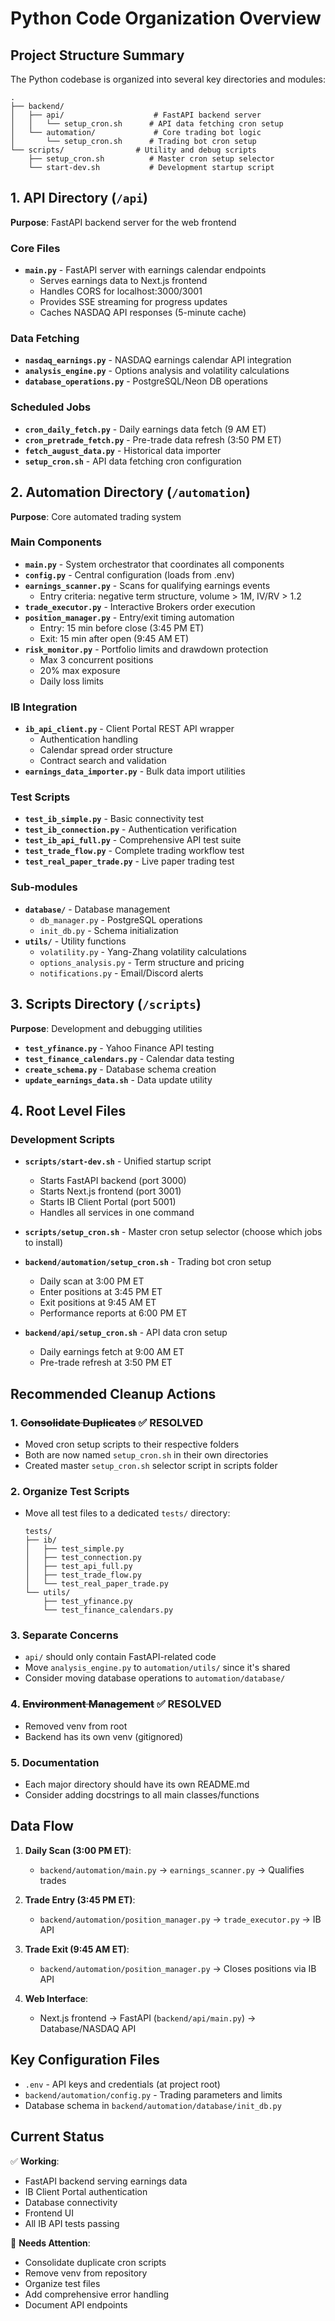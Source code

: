 # Python Code Organization Overview

## Project Structure Summary

The Python codebase is organized into several key directories and modules:

```
.
├── backend/
│   ├── api/                    # FastAPI backend server
│   │   └── setup_cron.sh      # API data fetching cron setup
│   └── automation/             # Core trading bot logic
│       └── setup_cron.sh      # Trading bot cron setup
└── scripts/                # Utility and debug scripts
    ├── setup_cron.sh          # Master cron setup selector
    └── start-dev.sh           # Development startup script
```

## 1. API Directory (`/api`)

**Purpose**: FastAPI backend server for the web frontend

### Core Files

- **`main.py`** - FastAPI server with earnings calendar endpoints
  - Serves earnings data to Next.js frontend
  - Handles CORS for localhost:3000/3001
  - Provides SSE streaming for progress updates
  - Caches NASDAQ API responses (5-minute cache)

### Data Fetching

- **`nasdaq_earnings.py`** - NASDAQ earnings calendar API integration
- **`analysis_engine.py`** - Options analysis and volatility calculations
- **`database_operations.py`** - PostgreSQL/Neon DB operations

### Scheduled Jobs

- **`cron_daily_fetch.py`** - Daily earnings data fetch (9 AM ET)
- **`cron_pretrade_fetch.py`** - Pre-trade data refresh (3:50 PM ET)
- **`fetch_august_data.py`** - Historical data importer
- **`setup_cron.sh`** - API data fetching cron configuration

## 2. Automation Directory (`/automation`)

**Purpose**: Core automated trading system

### Main Components

- **`main.py`** - System orchestrator that coordinates all components
- **`config.py`** - Central configuration (loads from .env)
- **`earnings_scanner.py`** - Scans for qualifying earnings events
  - Entry criteria: negative term structure, volume > 1M, IV/RV > 1.2
- **`trade_executor.py`** - Interactive Brokers order execution
- **`position_manager.py`** - Entry/exit timing automation
  - Entry: 15 min before close (3:45 PM ET)
  - Exit: 15 min after open (9:45 AM ET)
- **`risk_monitor.py`** - Portfolio limits and drawdown protection
  - Max 3 concurrent positions
  - 20% max exposure
  - Daily loss limits

### IB Integration

- **`ib_api_client.py`** - Client Portal REST API wrapper
  - Authentication handling
  - Calendar spread order structure
  - Contract search and validation
- **`earnings_data_importer.py`** - Bulk data import utilities

### Test Scripts

- **`test_ib_simple.py`** - Basic connectivity test
- **`test_ib_connection.py`** - Authentication verification  
- **`test_ib_api_full.py`** - Comprehensive API test suite
- **`test_trade_flow.py`** - Complete trading workflow test
- **`test_real_paper_trade.py`** - Live paper trading test

### Sub-modules

- **`database/`** - Database management
  - `db_manager.py` - PostgreSQL operations
  - `init_db.py` - Schema initialization
- **`utils/`** - Utility functions
  - `volatility.py` - Yang-Zhang volatility calculations
  - `options_analysis.py` - Term structure and pricing
  - `notifications.py` - Email/Discord alerts

## 3. Scripts Directory (`/scripts`)

**Purpose**: Development and debugging utilities

- **`test_yfinance.py`** - Yahoo Finance API testing
- **`test_finance_calendars.py`** - Calendar data testing
- **`create_schema.py`** - Database schema creation
- **`update_earnings_data.sh`** - Data update utility

## 4. Root Level Files

### Development Scripts

- **`scripts/start-dev.sh`** - Unified startup script
  - Starts FastAPI backend (port 3000)
  - Starts Next.js frontend (port 3001)
  - Starts IB Client Portal (port 5001)
  - Handles all services in one command

- **`scripts/setup_cron.sh`** - Master cron setup selector (choose which jobs to install)
- **`backend/automation/setup_cron.sh`** - Trading bot cron setup
  - Daily scan at 3:00 PM ET
  - Enter positions at 3:45 PM ET
  - Exit positions at 9:45 AM ET
  - Performance reports at 6:00 PM ET
- **`backend/api/setup_cron.sh`** - API data cron setup
  - Daily earnings fetch at 9:00 AM ET
  - Pre-trade refresh at 3:50 PM ET

## Recommended Cleanup Actions

### 1. ~~Consolidate Duplicates~~ ✅ RESOLVED

- Moved cron setup scripts to their respective folders
- Both are now named `setup_cron.sh` in their own directories
- Created master `setup_cron.sh` selector script in scripts folder

### 2. Organize Test Scripts

- Move all test files to a dedicated `tests/` directory:

  ```
  tests/
  ├── ib/
  │   ├── test_simple.py
  │   ├── test_connection.py
  │   ├── test_api_full.py
  │   ├── test_trade_flow.py
  │   └── test_real_paper_trade.py
  └── utils/
      ├── test_yfinance.py
      └── test_finance_calendars.py
  ```

### 3. Separate Concerns

- `api/` should only contain FastAPI-related code
- Move `analysis_engine.py` to `automation/utils/` since it's shared
- Consider moving database operations to `automation/database/`

### 4. ~~Environment Management~~ ✅ RESOLVED

- Removed venv from root
- Backend has its own venv (gitignored)

### 5. Documentation

- Each major directory should have its own README.md
- Consider adding docstrings to all main classes/functions

## Data Flow

1. **Daily Scan (3:00 PM ET)**:
   - `backend/automation/main.py` → `earnings_scanner.py` → Qualifies trades

2. **Trade Entry (3:45 PM ET)**:
   - `backend/automation/position_manager.py` → `trade_executor.py` → IB API

3. **Trade Exit (9:45 AM ET)**:
   - `backend/automation/position_manager.py` → Closes positions via IB API

4. **Web Interface**:
   - Next.js frontend → FastAPI (`backend/api/main.py`) → Database/NASDAQ API

## Key Configuration Files

- `.env` - API keys and credentials (at project root)
- `backend/automation/config.py` - Trading parameters and limits
- Database schema in `backend/automation/database/init_db.py`

## Current Status

✅ **Working**:

- FastAPI backend serving earnings data
- IB Client Portal authentication
- Database connectivity
- Frontend UI
- All IB API tests passing

🔧 **Needs Attention**:

- Consolidate duplicate cron scripts
- Remove venv from repository
- Organize test files
- Add comprehensive error handling
- Document API endpoints
